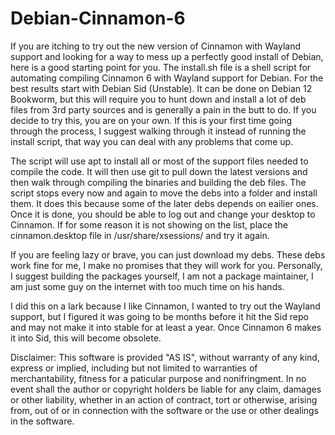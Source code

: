 # Debian-Cinnamon-6

If you are itching to try out the new version of Cinnamon with Wayland support and looking for a way to mess up a perfectly good install of Debian, here is a good starting point for you. The install.sh file is a shell script for automating compiling Cinnamon 6 with Wayland support for Debian. For the best results start with Debian Sid (Unstable). It can be done on Debian 12 Bookworm, but this will require you to hunt down and install a lot of deb files from 3rd party sources and is generally a pain in the butt to do. If you decide to try this, you are on your own. If this is your first time going through the process, I suggest walking through it instead of running the install script, that way you can deal with any problems that come up.

The script will use apt to install all or most of the support files needed to compile the code. It will then use git to pull down the latest versions and then walk through compiling the binaries and building the deb files. The script stops every now and again to move the debs into a folder and install them. It does this because some of the later debs depends on eailier ones. Once it is done, you should be able to log out and change your desktop to Cinnamon. If for some reason it is not showing on the list, place the cinnamon.desktop file in /usr/share/xsessions/ and try it again.

If you are feeling lazy or brave, you can just download my debs. These debs work fine for me, I make no promises that they will work for you. Personally, I suggest building the packages yourself, I am not a package maintainer, I am just some guy on the internet with too much time on his hands.

I did this on a lark because I like Cinnamon, I wanted to try out the Wayland support, but I figured it was going to be months before it hit the Sid repo and may not make it into stable for at least a year. Once Cinnamon 6 makes it into Sid, this will become obsolete.

Disclaimer: This software is provided "AS IS", without warranty of any kind, express or implied, including but not limited to warranties of merchantability, fitness for a paticular purpose and nonifringment. In no event shall the author or copyright holders be liable for any claim, damages or other liability, whether in an action of contract, tort or otherwise, arising from, out of or in connection with the software or the use or other dealings in the software.

